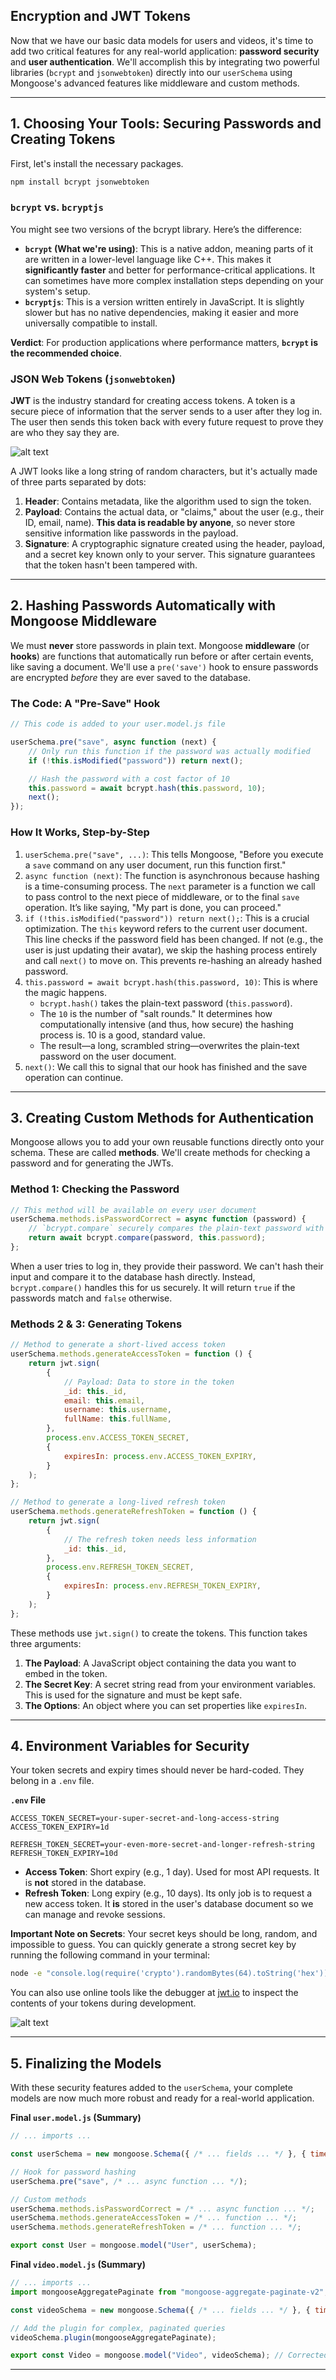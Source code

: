 ## **Encryption and JWT Tokens**

Now that we have our basic data models for users and videos, it's time to add two critical features for any real-world application: **password security** and **user authentication**. We'll accomplish this by integrating two powerful libraries (`bcrypt` and `jsonwebtoken`) directly into our `userSchema` using Mongoose's advanced features like middleware and custom methods.

-----

## **1. Choosing Your Tools: Securing Passwords and Creating Tokens**

First, let's install the necessary packages.

```bash
npm install bcrypt jsonwebtoken
```

### **`bcrypt` vs. `bcryptjs`**

You might see two versions of the bcrypt library. Here’s the difference:

  * **`bcrypt` (What we're using)**: This is a native addon, meaning parts of it are written in a lower-level language like C++. This makes it **significantly faster** and better for performance-critical applications. It can sometimes have more complex installation steps depending on your system's setup.
  * **`bcryptjs`**: This is a version written entirely in JavaScript. It is slightly slower but has no native dependencies, making it easier and more universally compatible to install.

**Verdict**: For production applications where performance matters, **`bcrypt` is the recommended choice**.

### **JSON Web Tokens (`jsonwebtoken`)**

**JWT** is the industry standard for creating access tokens. A token is a secure piece of information that the server sends to a user after they log in. The user then sends this token back with every future request to prove they are who they say they are.

![alt text](assets/image1.png)

A JWT looks like a long string of random characters, but it's actually made of three parts separated by dots:

1.  **Header**: Contains metadata, like the algorithm used to sign the token.
2.  **Payload**: Contains the actual data, or "claims," about the user (e.g., their ID, email, name). **This data is readable by anyone**, so never store sensitive information like passwords in the payload.
3.  **Signature**: A cryptographic signature created using the header, payload, and a secret key known only to your server. This signature guarantees that the token hasn't been tampered with.

-----

## **2. Hashing Passwords Automatically with Mongoose Middleware**

We must **never** store passwords in plain text. Mongoose **middleware** (or **hooks**) are functions that automatically run before or after certain events, like saving a document. We'll use a `pre('save')` hook to ensure passwords are encrypted *before* they are ever saved to the database.

### **The Code: A "Pre-Save" Hook**

```javascript
// This code is added to your user.model.js file

userSchema.pre("save", async function (next) {
    // Only run this function if the password was actually modified
    if (!this.isModified("password")) return next();

    // Hash the password with a cost factor of 10
    this.password = await bcrypt.hash(this.password, 10);
    next();
});
```

### **How It Works, Step-by-Step**

1.  `userSchema.pre("save", ...)`: This tells Mongoose, "Before you execute a `save` command on any user document, run this function first."
2.  `async function (next)`: The function is asynchronous because hashing is a time-consuming process. The `next` parameter is a function we call to pass control to the next piece of middleware, or to the final `save` operation. It’s like saying, "My part is done, you can proceed."
3.  `if (!this.isModified("password")) return next();`: This is a crucial optimization. The `this` keyword refers to the current user document. This line checks if the password field has been changed. If not (e.g., the user is just updating their avatar), we skip the hashing process entirely and call `next()` to move on. This prevents re-hashing an already hashed password.
4.  `this.password = await bcrypt.hash(this.password, 10)`: This is where the magic happens.
      * `bcrypt.hash()` takes the plain-text password (`this.password`).
      * The `10` is the number of "salt rounds." It determines how computationally intensive (and thus, how secure) the hashing process is. 10 is a good, standard value.
      * The result—a long, scrambled string—overwrites the plain-text password on the user document.
5.  `next()`: We call this to signal that our hook has finished and the save operation can continue.

-----

## **3. Creating Custom Methods for Authentication**

Mongoose allows you to add your own reusable functions directly onto your schema. These are called **methods**. We'll create methods for checking a password and for generating the JWTs.

### **Method 1: Checking the Password**

```javascript
// This method will be available on every user document
userSchema.methods.isPasswordCorrect = async function (password) {
    // `bcrypt.compare` securely compares the plain-text password with the stored hash
    return await bcrypt.compare(password, this.password);
};
```

When a user tries to log in, they provide their password. We can't hash their input and compare it to the database hash directly. Instead, `bcrypt.compare()` handles this for us securely. It will return `true` if the passwords match and `false` otherwise.

### **Methods 2 & 3: Generating Tokens**

```javascript
// Method to generate a short-lived access token
userSchema.methods.generateAccessToken = function () {
    return jwt.sign(
        {
            // Payload: Data to store in the token
            _id: this._id,
            email: this.email,
            username: this.username,
            fullName: this.fullName,
        },
        process.env.ACCESS_TOKEN_SECRET,
        {
            expiresIn: process.env.ACCESS_TOKEN_EXPIRY,
        }
    );
};

// Method to generate a long-lived refresh token
userSchema.methods.generateRefreshToken = function () {
    return jwt.sign(
        {
            // The refresh token needs less information
            _id: this._id,
        },
        process.env.REFRESH_TOKEN_SECRET,
        {
            expiresIn: process.env.REFRESH_TOKEN_EXPIRY,
        }
    );
};
```

These methods use `jwt.sign()` to create the tokens. This function takes three arguments:

1.  **The Payload**: A JavaScript object containing the data you want to embed in the token.
2.  **The Secret Key**: A secret string read from your environment variables. This is used for the signature and must be kept safe.
3.  **The Options**: An object where you can set properties like `expiresIn`.

-----

## **4. Environment Variables for Security**

Your token secrets and expiry times should never be hard-coded. They belong in a `.env` file.

**`.env` File**

```
ACCESS_TOKEN_SECRET=your-super-secret-and-long-access-string
ACCESS_TOKEN_EXPIRY=1d

REFRESH_TOKEN_SECRET=your-even-more-secret-and-longer-refresh-string
REFRESH_TOKEN_EXPIRY=10d
```

  * **Access Token**: Short expiry (e.g., 1 day). Used for most API requests. It is **not** stored in the database.
  * **Refresh Token**: Long expiry (e.g., 10 days). Its only job is to request a new access token. It **is** stored in the user's database document so we can manage and revoke sessions.

  **Important Note on Secrets**: Your secret keys should be long, random, and impossible to guess. You can quickly generate a strong secret key by running the following command in your terminal:

```bash
node -e "console.log(require('crypto').randomBytes(64).toString('hex'))"
```

You can also use online tools like the debugger at [jwt.io](https://www.jwt.io/) to inspect the contents of your tokens during development.

![alt text](assets/image2.png)

-----

## **5. Finalizing the Models**

With these security features added to the `userSchema`, your complete models are now much more robust and ready for a real-world application.

**Final `user.model.js` (Summary)**

```javascript
// ... imports ...

const userSchema = new mongoose.Schema({ /* ... fields ... */ }, { timestamps: true });

// Hook for password hashing
userSchema.pre("save", /* ... async function ... */);

// Custom methods
userSchema.methods.isPasswordCorrect = /* ... async function ... */;
userSchema.methods.generateAccessToken = /* ... function ... */;
userSchema.methods.generateRefreshToken = /* ... function ... */;

export const User = mongoose.model("User", userSchema);
```

**Final `video.model.js` (Summary)**

```javascript
// ... imports ...
import mongooseAggregatePaginate from "mongoose-aggregate-paginate-v2";

const videoSchema = new mongoose.Schema({ /* ... fields ... */ }, { timestamps: true });

// Add the plugin for complex, paginated queries
videoSchema.plugin(mongooseAggregatePaginate);

export const Video = mongoose.model("Video", videoSchema); // Corrected model name
```

----
